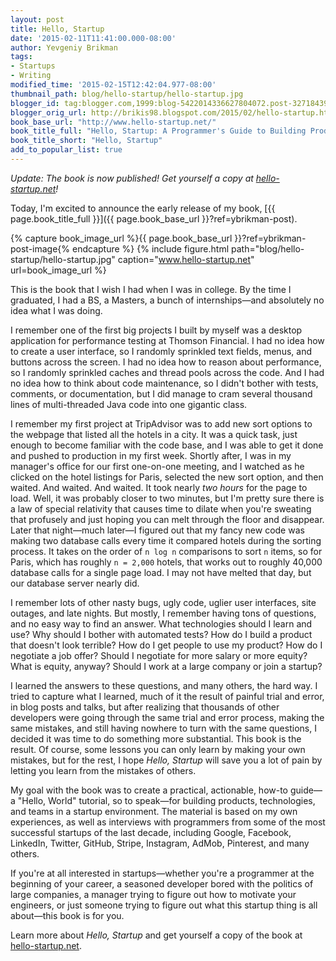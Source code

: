 ```yaml
---
layout: post
title: Hello, Startup
date: '2015-02-11T11:41:00.000-08:00'
author: Yevgeniy Brikman
tags:
- Startups
- Writing
modified_time: '2015-02-15T12:42:04.977-08:00'
thumbnail_path: blog/hello-startup/hello-startup.jpg
blogger_id: tag:blogger.com,1999:blog-5422014336627804072.post-3271843985604725456
blogger_orig_url: http://brikis98.blogspot.com/2015/02/hello-startup.html
book_base_url: "http://www.hello-startup.net/"
book_title_full: "Hello, Startup: A Programmer's Guide to Building Products, Technologies, and Teams"
book_title_short: "Hello, Startup"
add_to_popular_list: true
---
```


*Update: The book is now published! Get yourself a copy at
[hello-startup.net](http://www.hello-startup.net/?ref=ybrikman-post-update-note)!*

Today, I'm excited to announce the early release of my book,
[{{ page.book_title_full }}]({{ page.book_base_url }}?ref=ybrikman-post).

{% capture book_image_url %}{{ page.book_base_url }}?ref=ybrikman-post-image{% endcapture %}
{% include figure.html path="blog/hello-startup/hello-startup.jpg" caption="www.hello-startup.net" url=book_image_url %}

This is the book that I wish I had when I was in college. By the time I
graduated, I had a BS, a Masters, a bunch of internships&mdash;and absolutely
no idea what I was doing.

I remember one of the first big projects I built by myself was a desktop
application for performance testing at Thomson Financial. I had no idea how to
create a user interface, so I randomly sprinkled text fields, menus, and
buttons across the screen. I had no idea how to reason about performance, so I
randomly sprinkled caches and thread pools across the code. And I had no idea
how to think about code maintenance, so I didn't bother with tests, comments,
or documentation, but I did manage to cram several thousand lines of
multi-threaded Java code into one gigantic class.

I remember my first project at TripAdvisor was to add new sort options to the
webpage that listed all the hotels in a city. It was a quick task, just enough
to become familiar with the code base, and I was able to get it done and pushed
to production in my first week. Shortly after, I was in my manager's office for
our first one-on-one meeting, and I watched as he clicked on the hotel listings
for Paris, selected the new sort option, and then waited. And waited. And
waited. It took nearly *two hours* for the page to load. Well, it was probably
closer to two minutes, but I'm pretty sure there is a law of special relativity
that causes time to dilate when you're sweating that profusely and just hoping
you can melt through the floor and disappear. Later that night&mdash;much
later&mdash;I figured out that my fancy new code was making two database calls
every time it compared hotels during the sorting process. It takes on the order
of `n log n` comparisons to sort `n` items, so for Paris, which has roughly
`n = 2,000` hotels, that works out to roughly 40,000 database calls for a
single page load. I may not have melted that day, but our database server
nearly did.

I remember lots of other nasty bugs, ugly code, uglier user interfaces, site
outages, and late nights. But mostly, I remember having tons of questions, and
no easy way to find an answer. What technologies should I learn and use? Why
should I bother with automated tests? How do I build a product that doesn't
look terrible? How do I get people to use my product? How do I negotiate a job
offer? Should I negotiate for more salary or more equity? What is equity,
anyway? Should I work at a large company or join a startup?

I learned the answers to these questions, and many others, the hard way. I
tried to capture what I learned, much of it the result of painful trial and
error, in blog posts and talks, but after realizing that thousands of other
developers were going through the same trial and error process, making the same
mistakes, and still having nowhere to turn with the same questions, I decided
it was time to do something more substantial. This book is the result. Of
course, some lessons you can only learn by making your own mistakes, but for
the rest, I hope *Hello, Startup* will save you a lot of pain by letting you
learn from the mistakes of others.

My goal with the book was to create a practical, actionable, how-to
guide&mdash;a "Hello, World" tutorial, so to speak&mdash;for building products,
technologies, and teams in a startup environment. The material is based on my
own experiences, as well as interviews with programmers from some of the most
successful startups of the last decade, including Google, Facebook, LinkedIn,
Twitter, GitHub, Stripe, Instagram, AdMob, Pinterest, and many others.

If you're at all interested in startups&mdash;whether you're a programmer at
the beginning of your career, a seasoned developer bored with the politics of
large companies, a manager trying to figure out how to motivate your engineers,
or just someone trying to figure out what this startup thing is all
about&mdash;this book is for you.

Learn more about *Hello, Startup* and get yourself a copy of the
book at [hello-startup.net](http://www.hello-startup.net/?ref=ybrikman-post-bottom-link).




